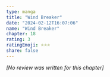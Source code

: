 ```yaml
---
type: manga
title: "Wind Breaker"
date: "2024-02-12T16:07:06"
name: "Wind Breaker"
chapter: 18
rating: 3
ratingEmoji: ⭐️⭐️⭐️
share: false
---
```


_[No review was written for this chapter]_
